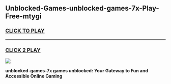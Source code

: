 
## Unblocked-Games-unblocked-games-7x-Play-Free-mtygi
<h3>
<a href="https://premium76.site?title=unblocked-games-7x&ref=21A">CLICK TO PLAY</a></h3>
<hr>

<h3>
<a href="https://premium76.site?title=unblocked-games-7x&ref=21A">CLICK 2 PLAY</a>
  
</h3>

<a href="https://premium76.site?title=unblocked-games-7x&ref=21A"><img src="https://clearcache.store/games.png"></a>


**unblocked-games-7x games unblocked: Your Gateway to Fun and Accessible Online Gaming**
